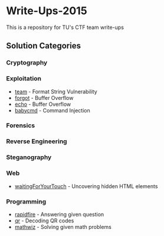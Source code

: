 # Write-Ups-2015
This is a repository for TU's CTF team write-ups

## Solution Categories

### Cryptography


### Exploitation
* [team](Backdoorctf15/team_600/) - Format String Vulnerability
* [forgot](Backdoorctf15/forgot_200/) - Buffer Overflow
* [echo](Backdoorctf15/echo_100/) - Buffer Overflow
* [babycmd](DefConQual15/babycmd/) - Command Injection

### Forensics


### Reverse Engineering


### Steganography


### Web
* [waitingForYourTouch](DefConQual15/waitingForYourTouch/) - Uncovering hidden HTML elements

### Programming
* [rapidfire](Backdoorctf15/rapidFire_500/) - Answering given question
* [qr](Backdoorctf15/qr_75/) - Decoding QR codes
* [mathwiz](DefConQual15/mathwiz/) - Solving given math problems



